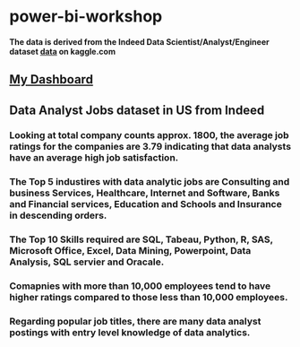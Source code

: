 # power-bi-workshop
#### The data is derived from the Indeed Data Scientist/Analyst/Engineer dataset [data](https://www.kaggle.com/elroyggj/indeed-dataset-data-scientistanalystengineer) on kaggle.com

## [My Dashboard](https://app.powerbi.com/view?r=eyJrIjoiYzBmYzU0YzctNjJjYy00ODExLWIwMDQtODdiOTFkNWZjNTg4IiwidCI6IjEwMWRhNTg3LTE4NDMtNGY1Mi04YjhhLTE3YjA2OWM2NmQzMyIsImMiOjJ9&pageName=ReportSection)

## Data Analyst Jobs dataset in US from Indeed 

### Looking at total company counts approx. 1800, the average job ratings for the companies are 3.79 indicating that data analysts have an average high job satisfaction. 

### The Top 5 industires with data analytic jobs are Consulting and business Services, Healthcare, Internet and Software, Banks and Financial services, Education and Schools and Insurance in descending orders.

### The Top 10 Skills required are SQL, Tabeau, Python, R, SAS, Microsoft Office, Excel, Data Mining, Powerpoint, Data Analysis, SQL servier and Oracale. 

### Comapnies with more than 10,000 employees tend to have higher ratings compared to those less than 10,000 employees. 

### Regarding popular job titles, there are many data analyst postings with entry level knowledge of data analytics.   
